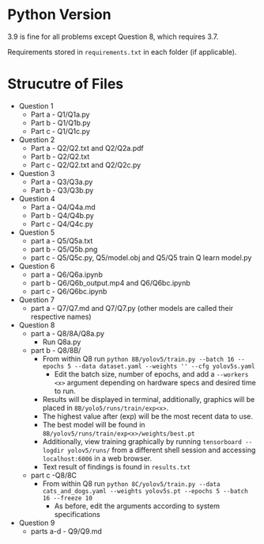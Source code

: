 # Python Version

3.9 is fine for all problems except Question 8, which requires 3.7.

Requirements stored in `requirements.txt` in each folder (if applicable).

# Strucutre of Files

- Question 1
  - Part a - Q1/Q1a.py
  - Part b - Q1/Q1b.py
  - Part c - Q1/Q1c.py
- Question 2
  - Part a - Q2/Q2.txt and Q2/Q2a.pdf
  - Part b - Q2/Q2.txt
  - Part c - Q2/Q2.txt and Q2/Q2c.py
- Question 3
  - Part a - Q3/Q3a.py
  - Part b - Q3/Q3b.py
- Question 4
  - Part a - Q4/Q4a.md
  - Part b - Q4/Q4b.py
  - Part c - Q4/Q4c.py
- Question 5
  - part a - Q5/Q5a.txt
  - part b - Q5/Q5b.png
  - part c - Q5/Q5c.py, Q5/model.obj and Q5/Q5 train Q learn model.py
- Question 6
  - part a - Q6/Q6a.ipynb
  - part b - Q6/Q6b_output.mp4 and Q6/Q6bc.ipynb
  - part c - Q6/Q6bc.ipynb
- Question 7
  - part a - Q7/Q7.md and Q7/Q7.py (other models are called their respective names)
- Question 8
  - part a - Q8/8A/Q8a.py
    - Run Q8a.py
  - part b - Q8/8B/
    - From within Q8 run `python 8B/yolov5/train.py --batch 16 --epochs 5 --data dataset.yaml --weights '' --cfg yolov5s.yaml`
      - Edit the batch size, number of epochs, and add a `--workers <x>` argument depending on hardware specs and desired time to run.
    - Results will be displayed in terminal, additionally, graphics will be placed in `8B/yolo5/runs/train/exp<x>`.
    - The highest value after (exp) will be the most recent data to use.
    - The best model will be found in `8B/yolov5/runs/train/exp<x>/weights/best.pt`
    - Additionally, view training graphically by running `tensorboard --logdir yolov5/runs/` from a different shell session and accessing `localhost:6006` in a web browser.
    - Text result of findings is found in `results.txt`
  - part c -Q8/8C
    - From within Q8 run `python 8C/yolov5/train.py --data cats_and_dogs.yaml --weights yolov5s.pt --epochs 5 --batch 16 --freeze 10`
      - As before, edit the arguments according to system specifications
- Question 9
  - parts a-d - Q9/Q9.md


